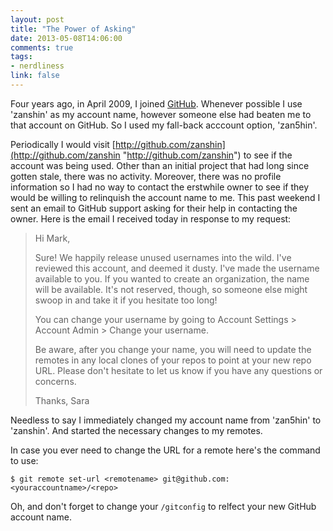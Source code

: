 ```yaml
---
layout: post
title: "The Power of Asking"
date: 2013-05-08T14:06:00
comments: true
tags:
- nerdliness
link: false
---
```

Four years ago, in April 2009, I joined [GitHub](http://github.com "GitHub"). Whenever possible I use 'zanshin' as my account name, however someone else had beaten me to that account on GitHub. So I used my fall-back acccount option, 'zan5hin'.

Periodically I would visit [http://github.com/zanshin](http://github.com/zanshin "http://github.com/zanshin") to see if the account was being used. Other than an initial project that had long since gotten stale, there was no activity. Moreover, there was no profile information so I had no way to contact the erstwhile owner to see if they would be willing to relinquish the account name to me. 
This past weekend I sent an email to GitHub support asking for their help in contacting the owner. Here is the email I received today in response to my request:

>Hi Mark,
>
>Sure! We happily release unused usernames into the wild. I've reviewed this account, and deemed it dusty. I've made the username available to you. If you wanted to create an organization, the name will be available. It's not reserved, though, so someone else might swoop in and take it if you hesitate too long!
>
>You can change your username by going to Account Settings &gt; Account Admin &gt; Change your username.
>
>Be aware, after you change your name, you will need to update the remotes in any local clones of your repos to point at your new repo URL. Please don't hesitate to let us know if you have any questions or concerns.
>
>Thanks, 
>Sara

Needless to say I immediately changed my account name from 'zan5hin' to 'zanshin'. And started the necessary changes to my remotes.

In case you ever need to change the URL for a remote here's the command to use:

    $ git remote set-url <remotename> git@github.com:<youraccountname>/<repo>

Oh, and don't forget to change your `/gitconfig` to relfect your new GitHub account name.
